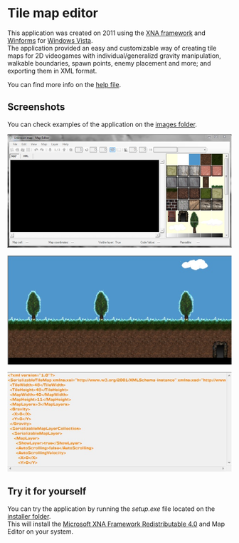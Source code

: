 # Tile map editor
This application was created on 2011 using the [XNA framework](https://en.wikipedia.org/wiki/Microsoft_XNA) and [Winforms](https://en.wikipedia.org/wiki/Windows_Forms) for [Windows Vista](https://en.wikipedia.org/wiki/Windows_Vista).  
The application provided an easy and customizable way of creating tile maps for 2D videogames with individual/generalizd gravity manipulation, walkable boundaries, spawn points, enemy placement and more; and exporting them in XML format.

You can find more info on the [help file](./docs/help.pdf).


## Screenshots
You can check examples of the application on the [images folder](./img/).

![Home](./img/home.jpg "Home screen")

![Graphical map](./img/map-ui.jpg "Graphical map")

![XML map](./img/map-xml.jpg "XML map")


## Try it for yourself
You can try the application by running the *setup.exe* file located on the [installer folder](./installer/).  
This will install the [Microsoft XNA Framework Redistributable 4.0](https://www.microsoft.com/en-us/download/details.aspx?id=27598) and Map Editor on your system.
